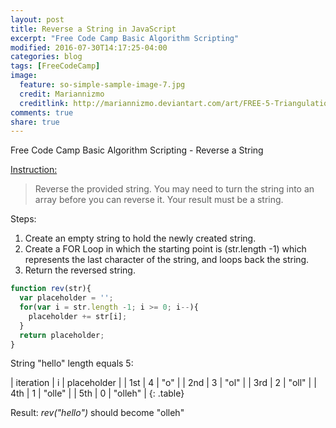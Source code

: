 ```yaml
---
layout: post
title: Reverse a String in JavaScript
excerpt: "Free Code Camp Basic Algorithm Scripting"
modified: 2016-07-30T14:17:25-04:00
categories: blog
tags: [FreeCodeCamp]
image:
  feature: so-simple-sample-image-7.jpg
  credit: Mariannizmo
  creditlink: http://mariannizmo.deviantart.com/art/FREE-5-Triangulation-Mosaic-backgrounds-406553032
comments: true
share: true
---
```


Free Code Camp Basic Algorithm Scripting - Reverse a String

<u>Instruction:</u>

>Reverse the provided string.
>You may need to turn the string into an array before you can reverse it. Your result must be a string.

Steps:

1. Create an empty string to hold the newly created string.
2. Create a FOR Loop in which the starting point is (str.length -1) which represents the last character of the string, and loops back the string. 
3. Return the reversed string.


```Javascript
function rev(str){
  var placeholder = '';
  for(var i = str.length -1; i >= 0; i--){
    placeholder += str[i];
  }
  return placeholder;
}
```

String "hello" length equals 5:

| iteration | i   | placeholder |
| 1st  	| 4   | "o"         |
| 2nd   	| 3   | "ol"        |
| 3rd       | 2   | "oll"       |
| 4th       | 1   | "olle"      |
| 5th       | 0   | "olleh"     |
{: .table}

Result:
<cite>rev("hello")</cite> should become "olleh"
